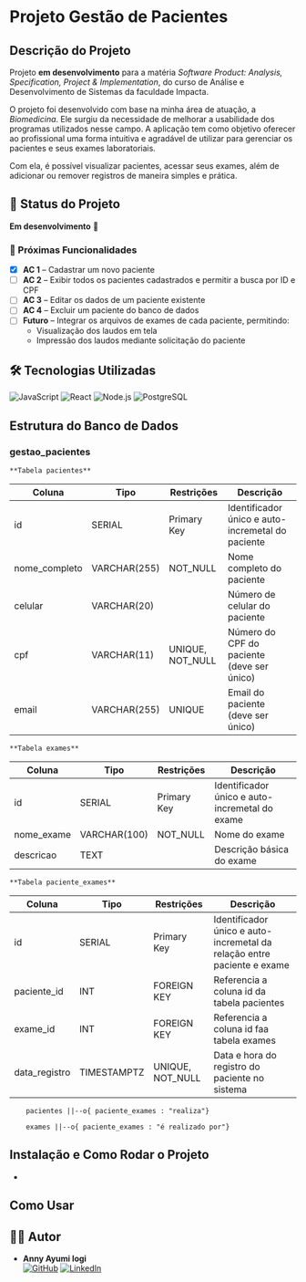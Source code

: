# Projeto Gestão de Pacientes

## Descrição do Projeto
Projeto **em desenvolvimento** para a matéria *Software Product: Analysis, Specification, Project & Implementation*, do curso de Análise e Desenvolvimento de Sistemas da faculdade Impacta.

O projeto foi desenvolvido com base na minha área de atuação, a *Biomedicina*. Ele surgiu da necessidade de melhorar a usabilidade dos programas utilizados nesse campo. A aplicação tem como objetivo oferecer ao profissional uma forma intuitiva e agradável de utilizar para gerenciar os pacientes e seus exames laboratoriais.

Com ela, é possível visualizar pacientes, acessar seus exames, além de adicionar ou remover registros de maneira simples e prática.


## 📌 Status do Projeto

**Em desenvolvimento** 🚧  

### 🔧 Próximas Funcionalidades

- [X] **AC 1** – Cadastrar um novo paciente  
- [ ] **AC 2** – Exibir todos os pacientes cadastrados e permitir a busca por ID e CPF 
- [ ] **AC 3** – Editar os dados de um paciente existente  
- [ ] **AC 4** – Excluir um paciente do banco de dados  
- [ ] **Futuro** – Integrar os arquivos de exames de cada paciente, permitindo:  
  - Visualização dos laudos em tela  
  - Impressão dos laudos mediante solicitação do paciente  


## 🛠 Tecnologias Utilizadas

![JavaScript](https://img.shields.io/badge/JavaScript-F7DF1E?style=for-the-badge&logo=javascript&logoColor=000)
![React](https://img.shields.io/badge/React-20232A?style=for-the-badge&logo=react&logoColor=61DAFB)
![Node.js](https://img.shields.io/badge/Node.js-43853D?style=for-the-badge&logo=node.js&logoColor=white)
![PostgreSQL](https://img.shields.io/badge/PostgreSQL-316192?style=for-the-badge&logo=postgresql&logoColor=white)

## Estrutura do Banco de Dados

### gestao_pacientes


	**Tabela pacientes**
|Coluna|Tipo  |Restrições  |Descrição |
|--|--|--|--|
| id |SERIAL  |Primary Key  |Identificador único e auto-incremetal do paciente  |
|nome_completo|VARCHAR(255)|NOT_NULL|Nome completo do paciente|
|celular|VARCHAR(20)|  |Número de celular do paciente|
|cpf|VARCHAR(11)|UNIQUE, NOT_NULL|Número do CPF do paciente (deve ser único)|
|email|VARCHAR(255)| UNIQUE|Email do paciente (deve ser único)|


	**Tabela exames** 
|Coluna|Tipo  |Restrições  |Descrição |
|--|--|--|--|
| id |SERIAL  |Primary Key  |Identificador único e auto-incremetal do exame |
|nome_exame|VARCHAR(100)|NOT_NULL|Nome do exame|
|descricao|TEXT|  |Descrição básica do exame|

	**Tabela paciente_exames**

|Coluna|Tipo  |Restrições  |Descrição |
|--|--|--|--|
| id |SERIAL  |Primary Key  |Identificador único e auto-incremetal da relação entre paciente e exame |
|paciente_id|INT|FOREIGN KEY|Referencia a coluna id da tabela pacientes|
|exame_id|INT|FOREIGN KEY  |Referencia a coluna id faa tabela exames|
|data_registro|TIMESTAMPTZ|UNIQUE, NOT_NULL|Data e hora do registro do paciente no sistema|
 

		pacientes ||--o{ paciente_exames : "realiza"}

		exames ||--o{ paciente_exames : "é realizado por"}

## Instalação e Como Rodar o Projeto

- 

## Como Usar

## 👩‍💻 Autor

- **Anny Ayumi Iogi**  
  [![GitHub](https://img.shields.io/badge/GitHub-000?style=for-the-badge&logo=github&logoColor=white)](https://github.com/annyayumi)
  [![LinkedIn](https://img.shields.io/badge/LinkedIn-0A66C2?style=for-the-badge&logo=linkedin&logoColor=white)](https://www.linkedin.com/in/annyayumi/)

